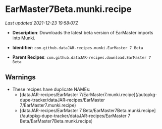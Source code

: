 # EarMaster7Beta.munki.recipe

_Last updated 2021-12-23 19:58:07Z_

- **Description**: Downloads the latest beta version of EarMaster imports into Munki.

- **Identifier**: `com.github.dataJAR-recipes.munki.EarMaster 7 Beta`

- **Parent Recipes**: `com.github.dataJAR-recipes.download.EarMaster 7 Beta`

## Warnings

- These recipes have duplicate NAMEs:
    - [dataJAR-recipes/EarMaster 7/EarMaster7.munki.recipe](/autopkg-dupe-tracker/dataJAR-recipes/EarMaster 7/EarMaster7.munki.recipe)
    - [dataJAR-recipes/EarMaster 7 Beta/EarMaster7Beta.munki.recipe](/autopkg-dupe-tracker/dataJAR-recipes/EarMaster 7 Beta/EarMaster7Beta.munki.recipe)